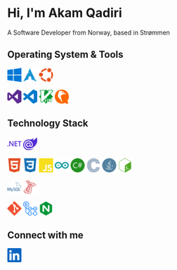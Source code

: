 # Hi, I'm Akam Qadiri

A Software Developer from Norway, based in Strømmen

## Operating System & Tools

<code><a href="https://www.microsoft.com/en-US/windows"><img alt="Windows" title="Windows" src="https://raw.githubusercontent.com/AkamQadiri/AkamQadiri/main/icons/windows.svg" height="32" width="32"></a></code>
<code><a href="https://archlinux.org/"><img alt="Arch Linux" title="Arch Linux" src="https://raw.githubusercontent.com/AkamQadiri/AkamQadiri/main/icons/archlinux.svg" height="32" width="32"></a></code>
<code><a href="https://ubuntu.com/"><img alt="Ubuntu" title="Ubuntu" src="https://raw.githubusercontent.com/AkamQadiri/AkamQadiri/main/icons/ubuntu.svg" height="32" width="32"></a></code>

<code><a href="https://visualstudio.microsoft.com/"><img alt="Visual Studio" title="Visual Studio" src="https://raw.githubusercontent.com/AkamQadiri/AkamQadiri/main/icons/visualstudio.svg" height="32" width="32"></a></code>
<code><a href="https://visualstudio.microsoft.com/"><img alt="Visual Studio Code" title="Visual Studio Code" src="https://raw.githubusercontent.com/AkamQadiri/AkamQadiri/main/icons/visualstudiocode.svg" height="32" width="32"></a></code>
<code><a href="https://www.vim.org/"><img alt="Vim" title="Vim" src="https://raw.githubusercontent.com/AkamQadiri/AkamQadiri/main/icons/vim.svg" height="32" width="32"></a></code>
<code><a href="https://www.qemu.org/"><img alt="QEMU" title="QEMU" src="https://raw.githubusercontent.com/AkamQadiri/AkamQadiri/main/icons/qemu.svg" height="32" width="32"></a></code>

## Technology Stack

<code><a href="https://dotnet.microsoft.com/en-us/"><img alt="Dot net" title="Dot net" src="https://raw.githubusercontent.com/AkamQadiri/AkamQadiri/main/icons/dotnet.svg" height="32" width="32"></a></code>
<code><a href="https://dotnet.microsoft.com/en-us/apps/aspnet/web-apps/blazor"><img alt="Blazor" title="Blazor" src="https://raw.githubusercontent.com/AkamQadiri/AkamQadiri/main/icons/blazor.svg" height="32" width="32"></a></code>

<code><a href="https://en.wikipedia.org/wiki/HTML"><img alt="HTML 5" title="HTML 5" src="https://raw.githubusercontent.com/AkamQadiri/AkamQadiri/main/icons/html5.svg" height="32" width="32"></a></code>
<code><a href="https://en.wikipedia.org/wiki/CSS"><img alt="CSS 3" title="CSS 3" src="https://raw.githubusercontent.com/AkamQadiri/AkamQadiri/main/icons/css3.svg" height="32" width="32"></a></code>
<code><a href="https://www.javascript.com/"><img alt="Javascript" title="Javascript" src="https://raw.githubusercontent.com/AkamQadiri/AkamQadiri/main/icons/javascript.svg" height="32" width="32"></a></code>
<code><a href="https://www.arduino.cc/"><img alt="Arduino" title="Arduino" src="https://raw.githubusercontent.com/AkamQadiri/AkamQadiri/main/icons/arduino.svg" height="32" width="32"></a></code>
<code><a href="https://docs.microsoft.com/en-us/dotnet/csharp/"><img alt="C Sharp" title="C Sharp" src="https://raw.githubusercontent.com/AkamQadiri/AkamQadiri/main/icons/csharp.svg" height="32" width="32"></a></code>
<code><a href="https://en.wikipedia.org/wiki/C_(programming_language)"><img alt="C" title="C" src="https://raw.githubusercontent.com/AkamQadiri/AkamQadiri/main/icons/c.svg" height="32" width="32"></a></code>
<code><a href="https://dev.java/"><img alt="Java" title="Java" src="https://raw.githubusercontent.com/AkamQadiri/AkamQadiri/main/icons/java.svg" height="32" width="32"></a></code>
<code><a href="https://www.gnu.org/software/bash/"><img alt="GNU Bash" title="GNU Bash" src="https://raw.githubusercontent.com/AkamQadiri/AkamQadiri/main/icons/gnubash.svg" height="32" width="32"></a></code>

<code><a href="https://www.mysql.com/"><img alt="MySQL" title="MySQL" src="https://raw.githubusercontent.com/AkamQadiri/AkamQadiri/main/icons/mysql.svg" height="32" width="32"></a></code>
<code><a href="https://www.microsoft.com/en-US/sql-server"><img alt="Microsoft SQL Server" title="Microsoft SQL Server" src="https://raw.githubusercontent.com/AkamQadiri/AkamQadiri/main/icons/microsoftsqlserver.svg" height="32" width="32"></a></code>

<code><a href="https://git-scm.com/"><img alt="Git" title="Git" src="https://raw.githubusercontent.com/AkamQadiri/AkamQadiri/main/icons/git.svg" height="32" width="32"></a></code>
<code><a href="https://github.com/features/actions"><img alt="Github Actions" title="Github Actions" src="https://raw.githubusercontent.com/AkamQadiri/AkamQadiri/main/icons/githubactions.svg" height="32" width="32"></a></code>
<code><a href="https://www.nginx.com/"><img alt="Nginx" title="Nginx" src="https://raw.githubusercontent.com/AkamQadiri/AkamQadiri/main/icons/nginx.svg" height="32" width="32"></a></code>

## Connect with me

<a href="https://www.linkedin.com/in/akam-qadiri-b79722100/"><img alt="LinkedIn" title="LinkedIn" src="https://raw.githubusercontent.com/AkamQadiri/AkamQadiri/main/icons/linkedin.svg" height="32" width="32"></a>
